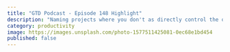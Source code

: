```yaml
---
title: "GTD Podcast - Episode 148 Highlight"
description: "Naming projects where you don't as directly control the outcome can be challenging. As usual, David Allen's got a better way."
category: productivity
image: https://images.unsplash.com/photo-1577511425081-0ec68e1bd454
published: false
---
```

